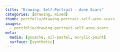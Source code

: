 ```yaml
---
title: "Drawing: Self-Portrait - Acne Scars"
categories: [drawing, mixed]
thumb: portfolio/drawing-portrait-self-acne-scars
images:
  - portfolio/drawing-portrait-self-acne-scars
meta:
  media: [gouache, oil-pastel, acrylic-paint]
  surface: [synthetic]
---
```


